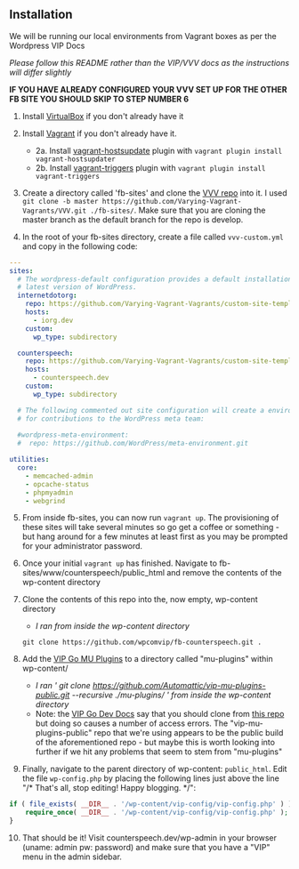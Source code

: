 ## Installation

We will be running our local environments from Vagrant boxes as per the Wordpress VIP Docs

*Please follow this README rather than the VIP/VVV docs as the instructions will differ slightly*

__IF YOU HAVE ALREADY CONFIGURED YOUR VVV SET UP FOR THE OTHER FB SITE YOU SHOULD SKIP TO STEP NUMBER 6__

1. Install [VirtualBox](https://www.virtualbox.org/) if you don't already have it

2. Install [Vagrant](https://www.vagrantup.com/) if you don't already have it.
    * 2a. Install [vagrant-hostsupdate](https://github.com/cogitatio/vagrant-hostsupdater) plugin with `vagrant plugin install vagrant-hostsupdater` 
    * 2b. Install [vagrant-triggers](https://github.com/emyl/vagrant-triggers) plugin with `vagrant plugin install vagrant-triggers`

3. Create a directory called 'fb-sites' and clone the [VVV repo](https://github.com/Varying-Vagrant-Vagrants/VVV) into it. I used `git clone -b master https://github.com/Varying-Vagrant-Vagrants/VVV.git ./fb-sites/`. Make sure that you are cloning the master branch as the default branch for the repo is develop.

4. In the root of your fb-sites directory, create a file called `vvv-custom.yml` and copy in the following code: 
```yml
---
sites:
  # The wordpress-default configuration provides a default installation of the
  # latest version of WordPress.
  internetdotorg:
    repo: https://github.com/Varying-Vagrant-Vagrants/custom-site-template.git
    hosts:
      - iorg.dev
    custom:
      wp_type: subdirectory

  counterspeech:
    repo: https://github.com/Varying-Vagrant-Vagrants/custom-site-template.git
    hosts:
      - counterspeech.dev
    custom:
      wp_type: subdirectory

  # The following commented out site configuration will create a environment useful
  # for contributions to the WordPress meta team:
  
  #wordpress-meta-environment:
  #  repo: https://github.com/WordPress/meta-environment.git

utilities:
  core:
    - memcached-admin
    - opcache-status
    - phpmyadmin
    - webgrind
```

5. From inside fb-sites, you can now run `vagrant up`. The provisioning of these sites will take several minutes so go get a coffee or something - but hang around for a few minutes at least first as you may be prompted for your administrator password.

6. Once your initial `vagrant up` has finished. Navigate to fb-sites/www/counterspeech/public_html and remove the contents of the wp-content directory

7. Clone the contents of this repo into the, now empty, wp-content directory
    * *I ran from inside the wp-content directory*
    ```
    git clone https://github.com/wpcomvip/fb-counterspeech.git . 
    ``` 
    
8. Add the [VIP Go MU Plugins](https://github.com/Automattic/vip-mu-plugins-public/) to a directory called "mu-plugins" within wp-content/
    * *I ran ' git clone https://github.com/Automattic/vip-mu-plugins-public.git --recursive ./mu-plugins/ ' from inside the wp-content directory*
    * Note: the [VIP Go Dev Docs](https://vip.wordpress.com/documentation/vip-go/local-vip-go-development-environment/) say that you should clone from [this repo](https://github.com/Automattic/vip-go-mu-plugins) but doing so causes a number of access errors. The "vip-mu-plugins-public" repo that we're using appears to be the public build of the aforementioned repo - but maybe this is worth looking into further if we hit any problems that seem to stem from "mu-plugins"

9. Finally, navigate to the parent directory of wp-content: `public_html`. Edit the file `wp-config.php` by placing the following lines just above the line "/* That's all, stop editing! Happy blogging. */":
```php
if ( file_exists( __DIR__ . '/wp-content/vip-config/vip-config.php' ) ) {
    require_once( __DIR__ . '/wp-content/vip-config/vip-config.php' );
}
```

10. That should be it! Visit counterspeech.dev/wp-admin in your browser (uname: admin pw: password) and make sure that you have a "VIP" menu in the admin sidebar.
